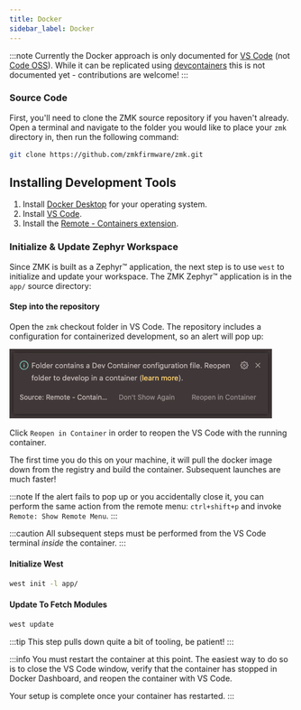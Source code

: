```yaml
---
title: Docker
sidebar_label: Docker
---
```


:::note
Currently the Docker approach is only documented for [VS Code](https://github.com/microsoft/vscode) (not [Code OSS](https://github.com/microsoft/vscode/wiki/Differences-between-the-repository-and-Visual-Studio-Code)). While it can be replicated using [devcontainers](https://containers.dev/) this is not documented yet - contributions are welcome!
:::

### Source Code

First, you'll need to clone the ZMK source repository if you haven't already. Open a terminal and navigate to the folder you would like to place your `zmk` directory in, then run the following command:

```sh
git clone https://github.com/zmkfirmware/zmk.git
```

## Installing Development Tools

1. Install [Docker Desktop](https://www.docker.com/products/docker-desktop) for your operating system.
2. Install [VS Code](https://code.visualstudio.com/).
3. Install the [Remote - Containers extension](https://marketplace.visualstudio.com/items?itemName=ms-vscode-remote.remote-containers).

### Initialize & Update Zephyr Workspace

Since ZMK is built as a Zephyr™ application, the next step is
to use `west` to initialize and update your workspace. The ZMK
Zephyr™ application is in the `app/` source directory:

#### Step into the repository

Open the `zmk` checkout folder in VS Code. The repository includes a configuration for containerized development, so an alert will pop up:

![VS Code Dev Container Configuration Alert](../../assets/dev-setup/vscode_devcontainer.png)

Click `Reopen in Container` in order to reopen the VS Code with the running container.

The first time you do this on your machine, it will pull the docker image down from the registry and build the container. Subsequent launches are much faster!

:::note
If the alert fails to pop up or you accidentally close it, you can perform the same action from the remote menu: `ctrl+shift+p` and invoke `Remote: Show Remote Menu`.
:::

:::caution
All subsequent steps must be performed from the VS Code terminal _inside_ the container.
:::

#### Initialize West

```sh
west init -l app/
```

#### Update To Fetch Modules

```sh
west update
```

:::tip
This step pulls down quite a bit of tooling, be patient!
:::

:::info
You must restart the container at this point. The easiest way to do so is to close the VS Code window, verify that the container has stopped in Docker Dashboard, and reopen the container with VS Code.

Your setup is complete once your container has restarted.
:::
